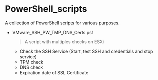 # PowerShell_scripts

A collection of PowerShell scripts for various purposes.

* VMware_SSH_PW_TMP_DNS_Certs.ps1
    >A script with multiples checks on ESXi
    - Check the SSH Service (Start, test SSH and credentials and stop service)
    - TPM check
    - DNS check
    - Expiration date of SSL Certificate
